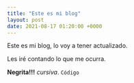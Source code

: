 ```yaml
---
title: "Este es mi blog"
layout: post
date: 2021-08-17 01:20:00 +0000
---
```


Este es mi blog, lo voy a tener actualizado.

Les iré contando lo que me ocurra.

**Negrita!!!** *cursiva*. `Código` 